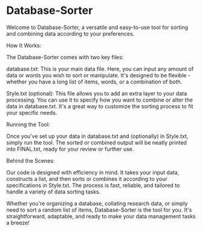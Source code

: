# Database-Sorter
Welcome to Database-Sorter, a versatile and easy-to-use tool for sorting and combining data according to your preferences.

How It Works:

The Database-Sorter comes with two key files:

database.txt: This is your main data file. Here, you can input any amount of data or words you wish to sort or manipulate. It's designed to be flexible - whether you have a long list of items, words, or a combination of both.

Style.txt (optional): This file allows you to add an extra layer to your data processing. You can use it to specify how you want to combine or alter the data in database.txt. It's a great way to customize the sorting process to fit your specific needs.

Running the Tool:

Once you've set up your data in database.txt and (optionally) in Style.txt, simply run the tool. The sorted or combined output will be neatly printed into FINAL.txt, ready for your review or further use.

Behind the Scenes:

Our code is designed with efficiency in mind. It takes your input data, constructs a list, and then sorts or combines it according to your specifications in Style.txt. The process is fast, reliable, and tailored to handle a variety of data sorting tasks.

Whether you're organizing a database, collating research data, or simply need to sort a random list of items, Database-Sorter is the tool for you. It's straightforward, adaptable, and ready to make your data management tasks a breeze!

